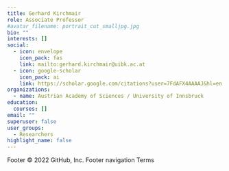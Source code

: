 ```yaml
---
title: Gerhard Kirchmair
role: Associate Professor
#avatar_filename: portrait_cut_smalljpg.jpg
bio: ""
interests: []
social:
  - icon: envelope
    icon_pack: fas
    link: mailto:gerhard.kirchmair@uibk.ac.at
  - icon: google-scholar
    icon_pack: ai
    link: https://scholar.google.com/citations?user=7FdAFX4AAAAJ&hl=en
organizations:
  - name: Austrian Academy of Sciences / University of Innsbruck
education:
  courses: []
email: ""
superuser: false
user_groups:
  - Researchers
highlight_name: false
---
```

Footer
© 2022 GitHub, Inc.
Footer navigation
Terms
